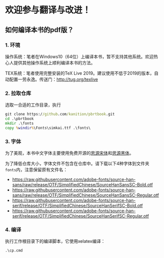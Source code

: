 # 欢迎参与翻译与改进！

## 如何编译本书的pdf版？
### 1. 环境
操作系统：笔者在Windows10（64位）上编译本书，暂不支持其他系统。欢迎热心人提供其他操作系统上顺利编译本书的方法。

TEX系统：笔者使用完整安装的TeX Live 2019。建议使用不低于2019的版本，自动配置一劳永逸。传送门：http://tug.org/texlive

### 2. 拉取仓库
选取一合适的工作目录，执行
```cmd
git clone https://github.com/kanition/pbrtbook.git
cd .\pbrtbook
mkdir .\fonts
copy %windir%\Fonts\simkai.ttf .\fonts\
```
### 3. 字体
为了美观，本书中文字体主要使用免费开源的[思源宋体](https://github.com/adobe-fonts/source-han-serif)和[思源黑体](https://github.com/adobe-fonts/source-han-sans)。

为了降低仓库大小，字体文件不包含在仓库中。请下载以下4种字体到文件夹`fonts`内，注意保留原有文件名：

- https://raw.githubusercontent.com/adobe-fonts/source-han-sans/raw/release/OTF/SimplifiedChinese/SourceHanSansSC-Bold.otf
- https://raw.githubusercontent.com/adobe-fonts/source-han-sans/raw/release/OTF/SimplifiedChinese/SourceHanSansSC-Regular.otf
- https://raw.githubusercontent.com/adobe-fonts/source-han-serif/release/OTF/SimplifiedChinese/SourceHanSerifSC-Bold.otf
- https://raw.githubusercontent.com/adobe-fonts/source-han-serif/release/OTF/SimplifiedChinese/SourceHanSerifSC-Regular.otf

### 4. 编译
执行工作根目录下的编译脚本，它使用xelatex编译：
```cmd
.\cp.cmd
```
